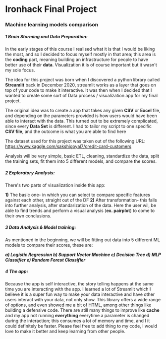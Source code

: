 # Ironhack Final Project

### Machine learning models comparison 

##### 1 Brain Storming and Data Preparation: 

In the early stages of this course I realised what it is that I would be liking the most, and so I decided to focus myself mostly in that area; this area is the **coding** part, meaning building an infrastructure for people to have better use of their **data**. Visualization it is of course important but it wasn't my sole focus. 

The idea for this project was born when I discovered a python library called **Streamlit** back in December 2020, streamlit works as a layer that goes on top of your code to make it interactive. It was then when I decided that I wanted to create some sort of Data process / visualization app for my final project. 

The original idea was to create a app that takes any given **CSV** or **Excel** file, and depending on the parameters provided is how users would have been able to interact with the data. This turned out to be extremely complicated, since every **Data Set** is different. I had to tailor my script to one specific **CSV file**, and the outcome is what you are able to find here

The dataset used for this project was taken out of the following URL: 
https://www.kaggle.com/sakshigoyal7/credit-card-customers

Analysis will be very simple, basic ETL, cleaning, standardize the data, split the training sets, fit them into 5 different models, and compare the scores. 


##### 2 Exploratory Analysis: 

There's two parts of visualization inside this app: 

**1)** The basic one- in which you can select to compare specific features against each other, straight out of the DF 
**2)** After transformation- this falls into further analysis, after standarization of the data. Here the user wil, be able to find trends and perform a visual analysis (**ex. pairplot**) to come to their own conclusions. 


##### 3 Data Analysis & Model training: 

As mentioned in the beginning, we will be fitting out data into 5 different ML models to compare their scores, these are:

***a) Logistic Regression
b) Support Vector Machine
c) Decision Tree
d) MLP Classifier
e) Random Forest Classifier***


##### 4 The app: 

Because the app is self interactive, the story telling happens at the same time you are interacting with the app. I learned a lot of Streamlit which I believe it is a super fun way to make your data interactive and have other users interact with your data, not only show. This library offers a wide range of options, and even showed me a bit of HTML, among other things like building a defensive code. There are still many things to improve like **cache** and my app not running **everything** everytime a parameter is changed during the interaction; this consumes a lot of memory and time, and I it could definitely be faster. Please feel free to add thing to my code, I would love to make it better and keep learning from other people. 


